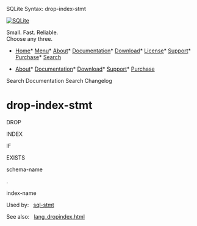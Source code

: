 




SQLite Syntax: drop\-index\-stmt




[![SQLite](../images/sqlite370_banner.gif)](../index.html)


Small. Fast. Reliable.  
Choose any three.


* [Home](../index.html)* [Menu](javascript:void(0))* [About](../about.html)* [Documentation](../docs.html)* [Download](../download.html)* [License](../copyright.html)* [Support](../support.html)* [Purchase](../prosupport.html)* [Search](javascript:void(0))




* [About](../about.html)* [Documentation](../docs.html)* [Download](../download.html)* [Support](../support.html)* [Purchase](../prosupport.html)






Search Documentation
Search Changelog







# drop\-index\-stmt








DROP



INDEX



IF



EXISTS



schema\-name



.



index\-name










  


Used by:   [sql\-stmt](./sql-stmt.html)  

See also:   [lang\_dropindex.html](../lang_dropindex.html)

